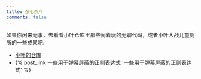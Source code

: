 ```yaml
---
title: 杂七杂八
comments: false
---
```


如果你闲来无事，去看看小叶仓库里那些闹着玩的无聊代码，或者小叶大战儿童厕所的一些成果吧:

- [小叶的仓库](https://github.com/Lingxuan-Ye?tab=repositories)
- {% post_link 一些用于弹幕屏蔽的正则表达式 '一些用于弹幕屏蔽的正则表达式' %}
